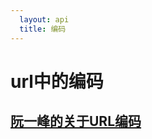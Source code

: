 ```yaml
---
  layout: api
  title: 编码
---
```


# url中的编码

## [阮一峰的关于URL编码](http://www.ruanyifeng.com/blog/2010/02/url_encoding.html)

